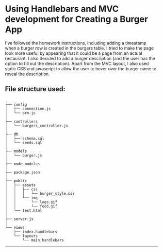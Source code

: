 # Using Handlebars and MVC development for Creating a Burger App

I've followed the homework instructions, including adding a timestamp when a burger row is created in the burgers table.  I tried to make the page look more useful by appearing that it could be a page from an actual restaurant.  I also decided to add a burger description (and the user has the option to fill out the description).  Apart from the MVC layout, I also used static CSS and javascript to allow the user to hover over the burger name to reveal the description.


## File structure used:

```
.
├── config
│   ├── connection.js
│   └── orm.js
│ 
├── controllers
│   └── burgers_controller.js
│
├── db
│   ├── schema.sql
│   └── seeds.sql
│
├── models
│   └── burger.js
│ 
├── node_modules
│ 
├── package.json
│
├── public
│   ├── assets
│   │   ├── css
│   │   │   └── burger_style.css
│   │   └── img
│   │       └── logo.gif
│   │       └── food.gif
│   └── test.html
│
├── server.js
│
└── views
    ├── index.handlebars
    └── layouts
        └── main.handlebars
```

- - -